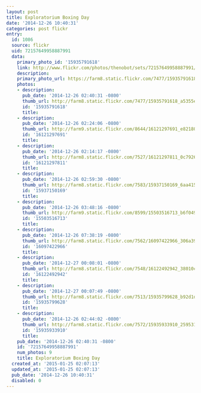 ```yaml
---
layout: post
title: Exploratorium Boxing Day
date: '2014-12-26 10:40:31'
categories: post flickr
entry:
  id: 1086
  source: flickr
  uid: 72157649958887991
  data:
    primary_photo_id: '15935791618'
    link: http://www.flickr.com/photos/thenobot/sets/72157649958887991/
    description: 
    primary_photo_url: https://farm8.static.flickr.com/7477/15935791618_a5355e8bed_m.jpg
    photos:
    - description: 
      pub_date: '2014-12-26 02:40:31 -0800'
      thumb_url: http://farm8.static.flickr.com/7477/15935791618_a5355e8bed_s.jpg
      id: '15935791618'
      title: 
    - description: 
      pub_date: '2014-12-26 02:24:06 -0800'
      thumb_url: http://farm9.static.flickr.com/8644/16121297691_e821803706_s.jpg
      id: '16121297691'
      title: 
    - description: 
      pub_date: '2014-12-26 02:14:17 -0800'
      thumb_url: http://farm8.static.flickr.com/7527/16121297811_0c79265f66_s.jpg
      id: '16121297811'
      title: 
    - description: 
      pub_date: '2014-12-26 02:59:30 -0800'
      thumb_url: http://farm8.static.flickr.com/7583/15937150169_6aa4152f28_s.jpg
      id: '15937150169'
      title: 
    - description: 
      pub_date: '2014-12-26 03:48:16 -0800'
      thumb_url: http://farm9.static.flickr.com/8599/15503516713_b6f04941a0_s.jpg
      id: '15503516713'
      title: 
    - description: 
      pub_date: '2014-12-26 07:38:19 -0800'
      thumb_url: http://farm8.static.flickr.com/7562/16097422966_306a39a22e_s.jpg
      id: '16097422966'
      title: 
    - description: 
      pub_date: '2014-12-27 00:08:01 -0800'
      thumb_url: http://farm8.static.flickr.com/7548/16122492942_38010c635b_s.jpg
      id: '16122492942'
      title: 
    - description: 
      pub_date: '2014-12-27 00:07:49 -0800'
      thumb_url: http://farm8.static.flickr.com/7513/15935799628_b92d1d6b62_s.jpg
      id: '15935799628'
      title: 
    - description: 
      pub_date: '2014-12-26 02:44:02 -0800'
      thumb_url: http://farm8.static.flickr.com/7572/15935933910_2595311fff_s.jpg
      id: '15935933910'
      title: 
    pub_date: '2014-12-26 02:40:31 -0800'
    id: '72157649958887991'
    num_photos: 9
    title: Exploratorium Boxing Day
  created_at: '2015-01-25 02:07:13'
  updated_at: '2015-01-25 02:07:13'
  pub_date: '2014-12-26 10:40:31'
  disabled: 0
---
```

